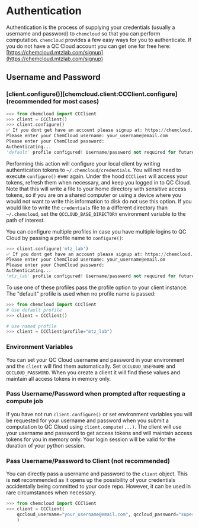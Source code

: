 # Authentication

Authentication is the process of supplying your credentials (usually a username and password) to `chemcloud` so that you can perform computation. `chemcloud` provides a few easy ways for you to authenticate. If you do not have a QC Cloud account you can get one for free here: [https://chemcloud.mtzlab.com/signup](https://chemcloud.mtzlab.com/signup)

## Username and Password

### [client.configure()][chemcloud.client:CCClient.configure] (recommended for most cases)

```python
>>> from chemcloud import CCClient
>>> client = CCClient()
>>> client.configure()
✅ If you dont get have an account please signup at: https://chemcloud.mtzlab.com/signup
Please enter your ChemCloud username: your_username@email.com
Please enter your ChemCloud password:
Authenticating...
'default' profile configured! Username/password not required for future use of CCClient
```

Performing this action will configure your local client by writing authentication tokens to `~/.chemcloud/credentials`. You will not need to execute `configure()` ever again. Under the hood `CCClient` will access your tokens, refresh them when necessary, and keep you logged in to QC Cloud. Note that this will write a file to your home directory with sensitive access tokens, so if you are on a shared computer or using a device where you would not want to write this information to disk do not use this option. If you would like to write the `credentials` file to a different directory than `~/.chemcloud`, set the `QCCLOUD_BASE_DIRECTORY` environment variable to the path of interest.

You can configure multiple profiles in case you have multiple logins to QC Cloud by passing a profile name to `configure()`:

```python
>>> client.configure('mtz_lab')
✅ If you dont get have an account please signup at: https://chemcloud.mtzlab.com/signup
Please enter your ChemCloud username: your_username@email.om
Please enter your ChemCloud password:
Authenticating...
'mtz_lab' profile configured! Username/password not required for future use of CCClient
```

To use one of these profiles pass the profile option to your client instance. The "default" profile is used when no profile name is passed:

```python
>>> from chemcloud import CCClient
# Use default profile
>>> client = CCClient()

# Use named profile
>>> client = CCClient(profile="mtz_lab")
```

### Environment Variables

You can set your QC Cloud username and password in your environment and the `client` will find them automatically. Set `QCCLOUD_USERNAME` and `QCCLOUD_PASSWORD`. When you create a client it will find these values and maintain all access tokens in memory only.

### Pass Username/Password when prompted after requesting a compute job

If you have not run `client.configure()` or set environment variables you will be requested for your username and password when you submit a computation to QC Cloud using `client.compute(...)`. The client will use your username and password to get access tokens and will maintain access tokens for you in memory only. Your login session will be valid for the duration of your python session.

### Pass Username/Password to Client (not recommended)

You can directly pass a username and password to the `client` object. This is **not** recommended as it opens up the possibility of your credentials accidentally being committed to your code repo. However, it can be used in rare circumstances when necessary.

```python
>>> from chemcloud import CCClient
>>> client = CCClient(
    qccloud_username="your_username@email.com", qccloud_password="super_secret_password"
    )
```

